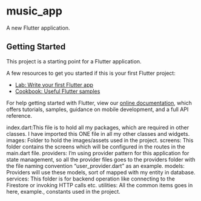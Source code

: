 # music_app

A new Flutter application.

## Getting Started

This project is a starting point for a Flutter application.

A few resources to get you started if this is your first Flutter project:

- [Lab: Write your first Flutter app](https://flutter.dev/docs/get-started/codelab)
- [Cookbook: Useful Flutter samples](https://flutter.dev/docs/cookbook)

For help getting started with Flutter, view our
[online documentation](https://flutter.dev/docs), which offers tutorials,
samples, guidance on mobile development, and a full API reference.

index.dart:This file is to hold all my packages, which are required in other classes. I have imported this ONE file in all my other classes and widgets.
images: Folder to hold the images/assets used in the project.
screens: This folder contains the screens which will be configured in the routes in the main.dart file.
providers: I’m using provider pattern for this application for state management, so all the provider files goes to the providers folder with the file naming convention “user_provider.dart” as an example.
models: Providers will use these models, sort of mapped with my entity in database.
services: This folder is for backend operation like connecting to the Firestore or invoking HTTP calls etc.
utilities: All the common items goes in here, example., constants used in the project.